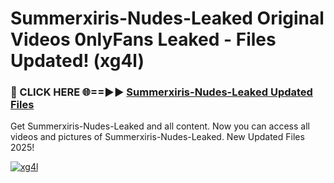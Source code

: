# Summerxiris-Nudes-Leaked Original Videos 0nlyFans Leaked - Files Updated! (xg4l)

<h3>🔴 CLICK HERE 🌐==►► <a href="https://tinyurl.com/yc6ubb5a" rel="nofollow">Summerxiris-Nudes-Leaked Updated Files</a></h3>

Get Summerxiris-Nudes-Leaked and all content. Now you can access all videos and pictures of Summerxiris-Nudes-Leaked. New Updated Files 2025!

[![xg4l](https://i.imgur.com/7eu0CRL.gif)](https://tinyurl.com/yc6ubb5a)
